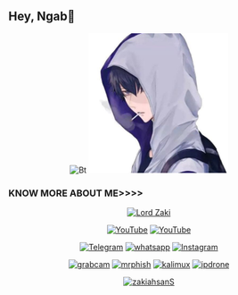 ## Hey, Ngab👋
<p align="center"><img src="https://user-images.githubusercontent.com/49580304/110318584-81067880-7fc2-11eb-8391-152d308e7f2b.gif" alt="Bt">

<img src="lord.jpg" width="250" height="250"/>

### KNOW MORE ABOUT ME>>>>
<p align="center"><a href="https://github.com/zakiahsanS"><img title="Lord Zaki" src="https://github-readme-stats.vercel.app/api?username=zakiahsanS&show_icons=true&include_all_commits=true&theme=chartreuse-dark&cache_seconds=3200"></a>
</p>

<p align="center">
<a href="https://.com/githubprof"><img title="YouTube" src="https://img.shields.io/badge/zakiahsanS-brightgreen?style=for-the-badge&logo=github"></a>
<a href="https://youtube.com/c/MikazuMZ/zakiahsanS"><img title="YouTube" src="https://img.shields.io/badge/Youtube MikazuMZ-red?style=for-the-badge&logo=Youtube"></a>
</p>

<p align="center">
<a href="https://.com/telegramchnl"><img title="Telegram" src="https://img.shields.io/badge/Telegram-black?style=for-the-badge&logo=Telegram"></a>
<a href="https://wa.me/6283144780782"><img title="whatsapp" src="https://img.shields.io/badge/whatsapp-blue?style=for-the-badge&logo=whatsapp"></a>
<a href="https://instagram.com/sanglord_"><img title="Instagram" src="https://img.shields.io/badge/INSTAGRAM-purple?style=for-the-badge&logo=instagram"></a>
<p align="center">
<a href="https://github.com/zakiahsanS/grabcam"><img title="grabcam" src="https://github-readme-stats.vercel.app/api/pin/?username=zakiahsanS&repo=grabcam&theme=radical"></a>
<a href="https://github.com/zakiahsanS/mrphish"><img title="mrphish" src="https://github-readme-stats.vercel.app/api/pin/?username=zakiahsanS&repo=mrphish&theme=highcontrast"></a>
<a href="https://github.com/zakiahsanS/kalimux"><img title="kalimux" src="https://github-readme-stats.vercel.app/api/pin/?username=zakiahsanS&repo=kalimux&theme=vision-friendly-dark"></a>
<a href="https://github.com/zakiahsanS/ipdrone"><img title="ipdrone" src="https://github-readme-stats.vercel.app/api/pin/?username=zakiahsanS&repo=ipdrone&theme=highcontrast"></a>
</p>

<p align="center">
<a href="https://github.com/zakiahsanS"><img title="zakiahsanS" src="https://github-readme-stats.vercel.app/api/top-langs/?username=zakiahsanS&layout=compact"></a>
</p>
